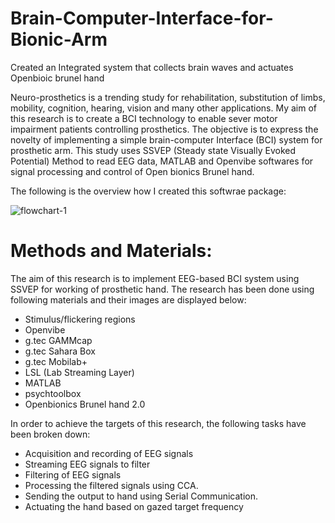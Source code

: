 # Brain-Computer-Interface-for-Bionic-Arm
Created an Integrated system that collects brain waves and actuates Openbioic brunel hand

Neuro-prosthetics is a trending study for rehabilitation, substitution of limbs, mobility, cognition, hearing, vision and many other applications. 
My aim of this research is to create a BCI technology to enable sever motor impairment patients controlling prosthetics. 
The objective is to express the novelty of implementing a simple brain-computer Interface (BCI) system for prosthetic arm. 
This study uses SSVEP (Steady state Visually Evoked Potential) Method to read EEG data, MATLAB and Openvibe softwares for signal processing and control of Open bionics Brunel hand.

The following is the overview how I created this softwrae package: 

![flowchart-1](https://user-images.githubusercontent.com/49041896/93845754-080fa080-fc70-11ea-8342-ea4bc58ede8a.jpg)

# Methods and Materials:
The aim of this research is to implement EEG-based BCI system using SSVEP for working of prosthetic hand. The research has been done using following materials and their images are displayed below:
- Stimulus/flickering regions
- Openvibe
- g.tec GAMMcap
- g.tec Sahara Box
- g.tec Mobilab+
- LSL (Lab Streaming Layer)
- MATLAB
- psychtoolbox
- Openbionics Brunel hand 2.0

In order to achieve the targets of this research, the following tasks have been broken down:
- Acquisition and recording of EEG signals
- Streaming EEG signals to filter
- Filtering of EEG signals
- Processing the filtered signals using CCA.
- Sending the output to hand using Serial Communication.
- Actuating the hand based on gazed target frequency

